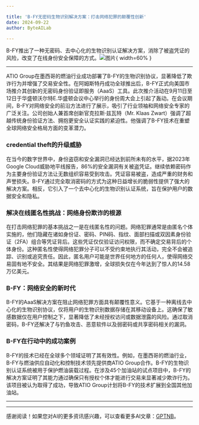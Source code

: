 ```yaml
---

title: 'B-FY无密码生物识别解决方案：打击网络犯罪的颠覆性创新'
date: 2024-09-22
author: ByteAILab

---
```


B-FY推出了一种无密码、去中心化的生物识别认证解决方案，消除了被盗凭证的风险，改变了在线身份安全保障的方式。![图片](https://ai-techpark.com/wp-content/uploads/2024/09/B-FY-960x540.jpg){ width=60% }

---
ATIO Group在墨西哥的燃油行业成功部署了B-FY的生物识别协议，显著降低了欺诈行为并增强了交易安全性。在阿姆斯特丹成功全球推出后，B-FY正式向美国市场推介其创新的无密码身份验证即服务（AaaS）工具。此次推介活动在9月11日至12日于华盛顿沃尔特E.华盛顿会议中心举行的身份周大会上引起了轰动。在会议期间，B-FY对网络安全的前沿方法进行了展示，吸引了行业领袖和网络安全专家的广泛关注。公司创始人兼首席创新官克拉斯·兹瓦特（Mr. Klaas Zwart）强调了超越传统身份验证方法、拥抱更安全认证实践的紧迫性。他强调了B-FY技术在重塑全球网络安全格局方面的变革潜力。

###  credential theft的升级威胁
在当今的数字世界中，身份盗窃和安全漏洞已经达到前所未有的水平，据2023年Google Cloud威胁地平线报告，86%的安全漏洞有关被盗凭证。继续依赖密码作为主要身份验证方法让无数组织容易受到攻击。凭证容易被盗，造成严重的财务和声誉损失。B-FY通过完全取消密码的方式为这种日益增长的脆弱性提供了强大的解决方案。相反，它引入了一个去中心化的生物识别认证系统，旨在保护用户的数据安全和隐私。

### 解决在线匿名性挑战：网络身份欺诈的根源
在打击网络犯罪的基本挑战之一是在线匿名性的问题。网络犯罪通常是由匿名个体实施的，他们隐藏在诸如身份证、密码、PIN码、指纹、面部扫描或双因素身份验证（2FA）组合等凭证背后。这些凭证仅仅验证访问权限，而不确定交易背后的个体身份。这种匿名性使得网络犯罪分子可以不受约束地执行其活动，完全不会被追踪、识别或追究责任。因此，匿名用户可能是世界任何地方的任何人，使得网络交易固有地不安全。其结果是网络犯罪激增，全球损失仅在今年达到了惊人的14.58万亿美元。

### B-FY：网络安全的新时代
B-FY的AaaS解决方案在阻止网络犯罪方面具有颠覆性意义。它基于一种离线去中心化的生物识别协议，仅将用户的生物识别数据存储在其移动设备上。这确保了敏感数据仅在用户控制之下，显著降低了未经授权访问或数据泄露的风险。通过取消密码，B-FY还解决了与钓鱼攻击、恶意软件以及弱密码或共享密码相关的漏洞。

### B-FY在行动中的成功案例
B-FY的技术已经在全球多个领域证明了其有效性。例如，在墨西哥的燃油行业，B-FY与燃油供应自动化和控制技术领先提供商ATIO Group合作。B-FY的生物识别认证系统被用于保护燃油装载过程。在涉及45个加油站的试点项目中，B-FY的解决方案证明了其能力通过确保只有授权个体才能进行交易来显著减少欺诈行为。该项目被认为取得了成功，导致ATIO Group计划将B-FY的技术扩展到全国其他加油站。

---
---
感谢阅读！如果您对AI的更多资讯感兴趣，可以查看更多AI文章：[GPTNB](https://gptnb.com)。